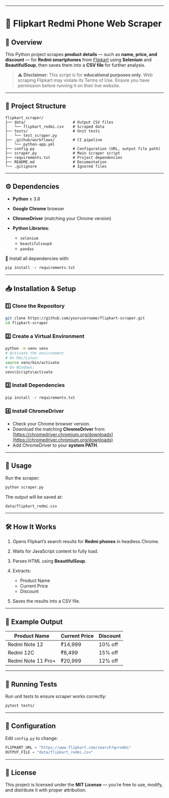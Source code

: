 
---

# 📱 Flipkart Redmi Phone Web Scraper

## 📌 Overview

This Python  project scrapes **product details** — such as **name, price, and discount** — for **Redmi smartphones** from [Flipkart](https://www.flipkart.com/) using **Selenium** and **BeautifulSoup**, then saves them into a **CSV file** for further analysis.

> ⚠ **Disclaimer:** This script is for **educational purposes only**. Web scraping Flipkart may violate its Terms of Use. Ensure you have permission before running it on their live website.

---

## 📂 Project Structure

```
flipkart_scraper/
├── data/                     # Output CSV files
│   └── flipkart_redmi.csv    # Scraped data
├── tests/                    # Unit tests
│   └── test_scraper.py
├── .github/workflows/        # CI pipeline
│   └── python-app.yml
├── config.py                 # Configuration (URL, output file path)
├── scraper.py                # Main scraper script
├── requirements.txt          # Project dependencies
├── README.md                 # Documentation
└── .gitignore                # Ignored files
```

---

## ⚙ Dependencies

* **Python** ≥ 3.8
* **Google Chrome** browser
* **ChromeDriver** (matching your Chrome version)
* **Python Libraries**:

  * `selenium`
  * `beautifulsoup4`
  * `pandas`

📄 Install all dependencies with:

```bash
pip install -r requirements.txt
```

---

## 📥 Installation & Setup

### 1️⃣ Clone the Repository

```bash
git clone https://github.com/yourusername/flipkart-scraper.git
cd flipkart-scraper
```

### 2️⃣ Create a Virtual Environment

```bash
python -m venv venv
# Activate the environment
# On Mac/Linux:
source venv/bin/activate
# On Windows:
venv\Scripts\activate
```

### 3️⃣ Install Dependencies

```bash
pip install -r requirements.txt
```

### 4️⃣ Install ChromeDriver

* Check your Chrome browser version.
* Download the matching **ChromeDriver** from: [https://chromedriver.chromium.org/downloads](https://chromedriver.chromium.org/downloads)
* Add ChromeDriver to your **system PATH**.

---

## 🚀 Usage

Run the scraper:

```bash
python scraper.py
```

The output will be saved at:

```
data/flipkart_redmi.csv
```

---

## 🛠 How It Works

1. Opens Flipkart’s search results for **Redmi phones** in headless Chrome.
2. Waits for JavaScript content to fully load.
3. Parses HTML using **BeautifulSoup**.
4. Extracts:

   * Product Name
   * Current Price
   * Discount
5. Saves the results into a CSV file.

---

## 📜 Example Output

| Product Name       | Current Price | Discount |
| ------------------ | ------------- | -------- |
| Redmi Note 12      | ₹14,999       | 10% off  |
| Redmi 12C          | ₹8,499        | 15% off  |
| Redmi Note 11 Pro+ | ₹20,999       | 12% off  |

---

## 🧪 Running Tests

Run unit tests to ensure scraper works correctly:

```bash
pytest tests/
```

---

## 🔧 Configuration

Edit `config.py` to change:

```python
FLIPKART_URL = "https://www.flipkart.com/search?q=redmi"
OUTPUT_FILE = "data/flipkart_redmi.csv"
```

---

## 📄 License 

This project is licensed under the **MIT License** — you’re free to use, modify, and distribute it with proper attribution.
